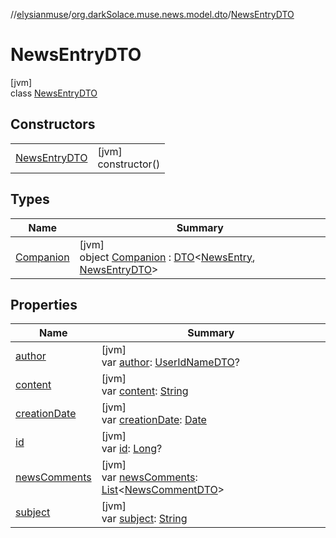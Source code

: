 //[elysianmuse](../../../index.md)/[org.darkSolace.muse.news.model.dto](../index.md)/[NewsEntryDTO](index.md)

# NewsEntryDTO

[jvm]\
class [NewsEntryDTO](index.md)

## Constructors

| | |
|---|---|
| [NewsEntryDTO](-news-entry-d-t-o.md) | [jvm]<br>constructor() |

## Types

| Name | Summary |
|---|---|
| [Companion](-companion/index.md) | [jvm]<br>object [Companion](-companion/index.md) : [DTO](../../org.darkSolace.muse/-d-t-o/index.md)&lt;[NewsEntry](../../org.darkSolace.muse.news.model/-news-entry/index.md), [NewsEntryDTO](index.md)&gt; |

## Properties

| Name | Summary |
|---|---|
| [author](author.md) | [jvm]<br>var [author](author.md): [UserIdNameDTO](../../org.darkSolace.muse.user.model.dto/-user-id-name-d-t-o/index.md)? |
| [content](content.md) | [jvm]<br>var [content](content.md): [String](https://kotlinlang.org/api/latest/jvm/stdlib/kotlin/-string/index.html) |
| [creationDate](creation-date.md) | [jvm]<br>var [creationDate](creation-date.md): [Date](https://docs.oracle.com/javase/8/docs/api/java/util/Date.html) |
| [id](id.md) | [jvm]<br>var [id](id.md): [Long](https://kotlinlang.org/api/latest/jvm/stdlib/kotlin/-long/index.html)? |
| [newsComments](news-comments.md) | [jvm]<br>var [newsComments](news-comments.md): [List](https://kotlinlang.org/api/latest/jvm/stdlib/kotlin.collections/-list/index.html)&lt;[NewsCommentDTO](../-news-comment-d-t-o/index.md)&gt; |
| [subject](subject.md) | [jvm]<br>var [subject](subject.md): [String](https://kotlinlang.org/api/latest/jvm/stdlib/kotlin/-string/index.html) |
